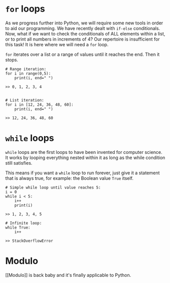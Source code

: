 # `for` loops
As we progress further into Python, we will require some new tools in order to aid our programming. We have recently dealt with `if-else` conditionals. Now, what if we want to check the conditionals of ALL elements within a list, or to print all numbers in increments of 4? Our repertoire is insufficient for this task! It is here where we will need a `for` loop.

`for` iterates over a list or a range of values until it reaches the end. Then it stops.
```
# Range iteration:
for i in range(0,5):
	print(i, end=" ")

>> 0, 1, 2, 3, 4


# List iteration:
for i in [12, 24, 36, 48, 60]:
	print(i, end=" ")

>> 12, 24, 36, 48, 60	
```
# `while` loops
`while` loops are the first loops to have been invented for computer science. It works by looping everything nested within it as long as the while condition still satisfies. 

This means if you want a `while` loop to run forever, just give it a statement that is always true, for example: the Boolean value `True` itself.
```
# Simple while loop until value reaches 5:
i = 0
while i < 5:
	i++
	print(i)

>> 1, 2, 3, 4, 5

# Infinite loop:
while True:
	i++

>> StackOverflowError
```

# Modulo
[[Modulo]] is back baby and it's finally applicable to Python.